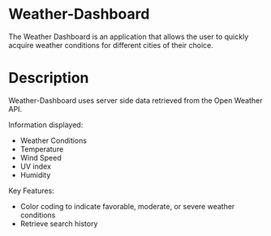 # Weather-Dashboard

The Weather Dashboard is an application that allows the user to quickly acquire weather conditions for different cities of their choice.

# Description

Weather-Dashboard uses server side data retrieved from  the Open Weather API.

Information displayed:
- Weather Conditions
- Temperature
- Wind Speed
- UV index
- Humidity

Key Features:
- Color coding to indicate favorable, moderate, or severe weather conditions
- Retrieve search history

#